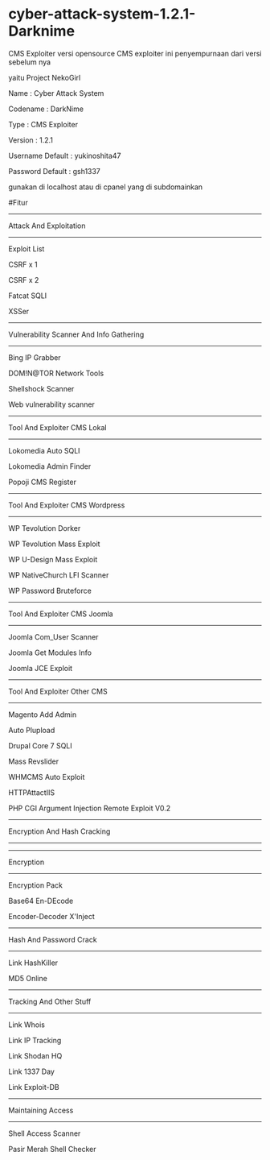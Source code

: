 # cyber-attack-system-1.2.1-Darknime

CMS Exploiter versi opensource CMS exploiter ini penyempurnaan dari versi sebelum nya 

yaitu Project NekoGirl

Name : Cyber Attack System 

Codename : DarkNime

Type : CMS Exploiter

Version : 1.2.1

Username Default : yukinoshita47

Password Default : gsh1337

gunakan di localhost atau di cpanel yang di subdomainkan

#Fitur

__________________________________________

Attack And Exploitation
__________________________________________

Exploit List

CSRF x 1

CSRF x 2

Fatcat SQLI

XSSer

__________________________________________

Vulnerability Scanner And Info Gathering
__________________________________________

Bing IP Grabber

DOM!N@TOR Network Tools

Shellshock Scanner

Web vulnerability scanner

__________________________________________

Tool And Exploiter CMS Lokal
__________________________________________

Lokomedia Auto SQLI

Lokomedia Admin Finder

Popoji CMS Register

__________________________________________

Tool And Exploiter CMS Wordpress
__________________________________________

WP Tevolution Dorker

WP Tevolution Mass Exploit

WP U-Design Mass Exploit

WP NativeChurch LFI Scanner

WP Password Bruteforce

__________________________________________

Tool And Exploiter CMS Joomla
__________________________________________

Joomla Com_User Scanner

Joomla Get Modules Info

Joomla JCE Exploit

__________________________________________

Tool And Exploiter Other CMS
__________________________________________

Magento Add Admin

Auto Plupload

Drupal Core 7 SQLI

Mass Revslider

WHMCMS Auto Exploit

HTTPAttactIIS 

PHP CGI Argument Injection Remote Exploit V0.2 

__________________________________________

Encryption And Hash Cracking
__________________________________________

__________________________________________

Encryption
__________________________________________

Encryption Pack

Base64 En-DEcode

Encoder-Decoder X'Inject

__________________________________________

Hash And Password Crack
__________________________________________

Link HashKiller

MD5 Online

__________________________________________

Tracking And Other Stuff
__________________________________________

Link Whois

Link IP Tracking

Link Shodan HQ

Link 1337 Day

Link Exploit-DB 

__________________________________________

Maintaining Access
__________________________________________

Shell Access Scanner

Pasir Merah Shell Checker
